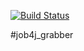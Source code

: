 [![Build Status](https://travis-ci.org/faimon/job4j_grabber.svg?branch=master)](https://travis-ci.org/faimon/job4j_grabber)

#job4j_grabber